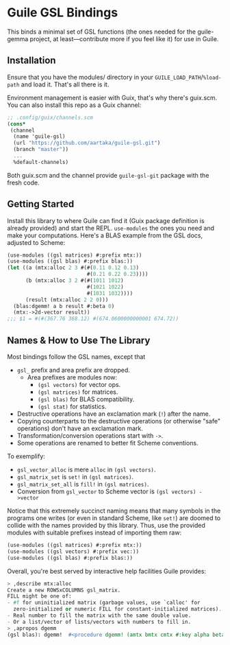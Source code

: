 # Guile GSL Bindings

This binds a minimal set of GSL functions (the ones needed for the
guile-gemma project, at least—contribute more if you feel like it) for
use in Guile.

## Installation

Ensure that you have the modules/ directory in your `GUILE_LOAD_PATH`/`%load-path` and load it.
That's all there is it.

Environment management is easier with Guix, that's why there's guix.scm.
You can also install this repo as a Guix channel:
``` scheme
;; .config/guix/channels.scm
(cons*
 (channel
  (name 'guile-gsl)
  (url "https://github.com/aartaka/guile-gsl.git")
  (branch "master"))
  ...
  %default-channels)
```
Both guix.scm and the channel provide `guile-gsl-git` package with the fresh code.

## Getting Started

Install this library to where Guile can find it (Guix package
definition is already provided) and start the REPL. 
`use-modules` the ones you need and make your computations. 
Here's a BLAS example from the GSL docs, adjusted to Scheme:

``` scheme
(use-modules ((gsl matrices) #:prefix mtx:))
(use-modules ((gsl blas) #:prefix blas:))
(let ((a (mtx:alloc 2 3 #(#(0.11 0.12 0.13)
                          #(0.21 0.22 0.23))))
      (b (mtx:alloc 3 2 #(#(1011 1012)
                          #(1021 1022)
                          #(1031 1032))))
      (result (mtx:alloc 2 2 0)))
  (blas:dgemm! a b result #:beta 0)
  (mtx:->2d-vector result))
;;; $1 = #(#(367.76 368.12) #(674.0600000000001 674.72))
```

## Names & How to Use The Library

Most bindings follow the GSL names, except that
- `gsl_` prefix and area prefix are dropped.
  - Area prefixes are modules now:
    - `(gsl vectors)` for vector ops.
    - `(gsl matrices)` for matrices.
    - `(gsl blas)` for BLAS compatibility.
    - `(gsl stat)` for statistics.
- Destructive operations have an exclamation mark (`!`) after the
  name.
- Copying counterparts to the destructive operations (or otherwise
  "safe" operations) don't have an exclamation mark.
- Transformation/conversion operations start with `->`.
- Some operations are renamed to better fit Scheme conventions.

To exemplify:
- `gsl_vector_alloc` is mere `alloc` in `(gsl vectors)`.
- `gsl_matrix_set` is `set!` in `(gsl matrices)`.
- `gsl_matrix_set_all` is `fill!` in `(gsl matrices)`.
- Conversion from `gsl_vector` to Scheme vector is `(gsl vectors) ->vector`

Notice that this extremely succinct naming means that many symbols in
the programs one writes (or even in standard Scheme, like `set!`) are
doomed to collide with the names provided by this library. Thus, use
the provided modules with suitable prefixes instead of importing them
raw:

``` scheme
(use-modules ((gsl matrices) #:prefix mtx:))
(use-modules ((gsl vectors) #:prefix vec:))
(use-modules ((gsl blas) #:prefix blas:))
```

Overall, you're best served by interactive help facilities Guile
provides:
``` scheme
> ,describe mtx:alloc
Create a new ROWSxCOLUMNS gsl_matrix.
FILL might be one of:
- #f for uninitialized matrix (garbage values, use `calloc' for
  zero-initialized or numeric FILL for constant-initialized matrices).
- Real number to fill the matrix with the same double value.
- Or a list/vector of lists/vectors with numbers to fill in.
> ,apropos dgemm
(gsl blas): dgemm!	#<procedure dgemm! (amtx bmtx cmtx #:key alpha beta transpose-a transpose-b)>
```
